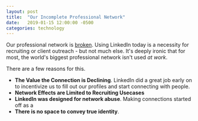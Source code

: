 ```yaml
---
layout: post
title:  "Our Incomplete Professional Network"
date:   2019-01-15 12:00:00 -0500
categories: technology
---
```


Our professional network is [broken](https://medium.com/@lancengym/the-endgame-for-linkedin-is-coming-31d4a8b2a76). Using LinkedIn today is a necessity for recruiting or client outreach - but not much else. It's deeply ironic that for most, the world's biggest professional network isn't used _at work_. 

There are a few reasons for this.

* **The Value the Connection is Declining**. LinkedIn did a great job early on to incentivize us to fill out our profiles and start connecting with people.
* **Network Effects are Limited to Recruiting Usecases**
* **LinkedIn was designed for network abuse**. Making connections started off as a
* **There is no space to convey true identity**. 